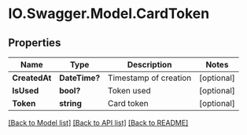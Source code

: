 # IO.Swagger.Model.CardToken
## Properties

Name | Type | Description | Notes
------------ | ------------- | ------------- | -------------
**CreatedAt** | **DateTime?** | Timestamp of creation | [optional] 
**IsUsed** | **bool?** | Token used | [optional] 
**Token** | **string** | Card token | [optional] 

[[Back to Model list]](../README.md#documentation-for-models) [[Back to API list]](../README.md#documentation-for-api-endpoints) [[Back to README]](../README.md)

